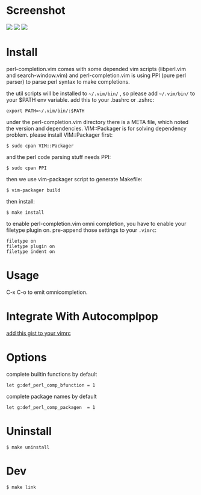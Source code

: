 
Screenshot
==========
![](http://cloud.github.com/downloads/c9s/perl-completion.vim/Screen_shot_2009-11-19_at_7.23.06_AM.png)
![](http://cloud.github.com/downloads/c9s/perl-completion.vim/Screen_shot_2009-11-19_at_7.23.34_AM.png)
![](http://cloud.github.com/downloads/c9s/perl-completion.vim/Screen_shot_2009-11-19_at_7.24.17_AM.png)


Install
========

perl-completion.vim comes with some depended vim scripts (libperl.vim and
search-window.vim) and perl-completion.vim is using PPI (pure perl parser) to
parse perl syntax to make completions.

the util scripts will be installed to `~/.vim/bin/` , so please add `~/.vim/bin/`
to your $PATH env variable.  add this to your .bashrc or .zshrc:

    export PATH=~/.vim/bin/:$PATH

under the perl-completion.vim directory there is a META file, which noted the
version and dependencies.  VIM::Packager is for solving dependency problem.
please install VIM::Packager first:

    $ sudo cpan VIM::Packager

and the perl code parsing stuff needs PPI:

    $ sudo cpan PPI

then we use vim-packager script to generate Makefile:

    $ vim-packager build

then install:

    $ make install

to enable perl-completion.vim omni completion, you have to enable your filetype
plugin on. pre-append those settings to your `.vimrc`:

    filetype on
    filetype plugin on
    filetype indent on


Usage
=====

 C-x C-o to emit omnicompletion.

Integrate With Autocomplpop
=============================

[add this gist to your vimrc](http://gist.github.com/234417)

Options
==========

complete builtin functions by default

    let g:def_perl_comp_bfunction = 1

complete package names by default

    let g:def_perl_comp_packagen  = 1

Uninstall
=========

    $ make uninstall

Dev
===

    $ make link




